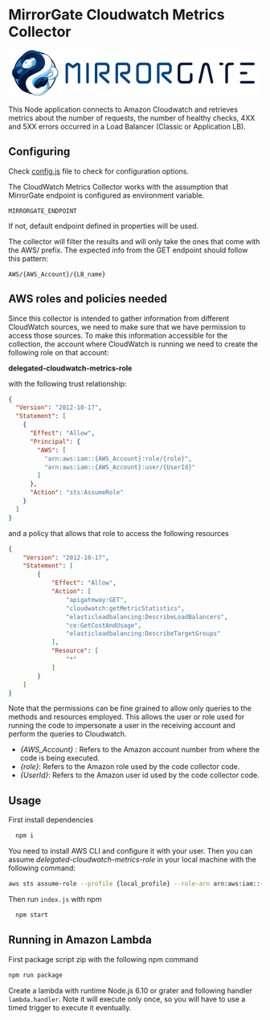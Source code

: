 # MirrorGate Cloudwatch Metrics Collector

![MirrorGate](media/images/logo-mirrorgate.png)

This Node application connects to Amazon Cloudwatch and retrieves metrics about the number of requests, the number of healthy checks, 4XX and 5XX errors occurred in a Load Balancer (Classic or Application LB).

## Configuring

Check [config.js](./src/config/config.js) file to check for configuration options.

The CloudWatch Metrics Collector works with the assumption that MirrorGate endpoint is configured as environment variable.

```text
MIRRORGATE_ENDPOINT
```

If not, default endpoint defined in properties will be used.

The collector will filter the results and will only take the ones that come with the AWS/ prefix. The expected info from the GET endpoint
should follow this pattern:

```text
AWS/{AWS_Account}/{LB_name}
```

## AWS roles and policies needed

Since this collector is intended to gather information from different CloudWatch sources, we need to make sure that
we have permission to access those sources. To make this information accessible for the collection, the account where
CloudWatch is running we need to create the following role on that account:

**delegated-cloudwatch-metrics-role**

with the following trust relationship:

```json
{
  "Version": "2012-10-17",
  "Statement": [
    {
      "Effect": "Allow",
      "Principal": {
        "AWS": [
          "arn:aws:iam::{AWS_Account}:role/{role}",
          "arn:aws:iam::{AWS_Account}:user/{UserId}"
        ]
      },
      "Action": "sts:AssumeRole"
    }
  ]
}
```

and a policy that allows that role to access the following resources

```json
{
    "Version": "2012-10-17",
    "Statement": [
        {
            "Effect": "Allow",
            "Action": [
                "apigateway:GET",
                "cloudwatch:getMetricStatistics",
                "elasticloadbalancing:DescribeLoadBalancers",
                "ce:GetCostAndUsage",
                "elasticloadbalancing:DescribeTargetGroups"
            ],
            "Resource": [
                "*"
            ]
        }
    ]
}
```

Note that the permissions can be fine grained to allow only queries to the methods and resources employed.
This allows the user or role used for running the code to impersonate a user in the receiving account and perform the queries to Cloudwatch.

- _{AWS_Account}_ : Refers to the Amazon account number from where the code is being executed.
- _{role}_: Refers to the Amazon role used by the code collector code.
- _{UserId}_: Refers to the Amazon user id used by the code collector code.

## Usage

First install dependencies

```sh
  npm i
```

You need to install AWS CLI and configure it with your user. Then you can assume _delegated-cloudwatch-metrics-role_
in your local machine with the following command:

```sh
aws sts assume-role --profile {local_profile} --role-arn arn:aws:iam::{Destination_AWS_account_number}:role/delegated-cloudwatch-metrics-role --role-session-name test_delegated
```

Then run `index.js` with npm

```sh
  npm start
```

## Running in Amazon Lambda

First package script zip with the following npm command

```sh
npm run package
```

Create a lambda with runtime Node.js 6.10 or grater and following handler `lambda.handler`. Note it will execute only once, so you will have to use a timed trigger to execute it eventually.
